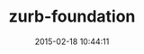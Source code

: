 ---
layout: post
title:  "zurb-foundation"
repo:   "zurb/foundation"
date:   2015-02-18 10:44:11
gemurl: http://foundation.zurb.com
---